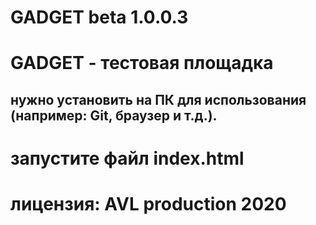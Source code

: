 GADGET beta 1.0.0.3
===============================================
GADGET - тестовая площадка
===============================================
нужно установить на ПК для использования (например: Git, браузер и т.д.).
-----------------------------------------------
запустите файл index.html
===============================================

лицензия: AVL production 2020
===============================================
